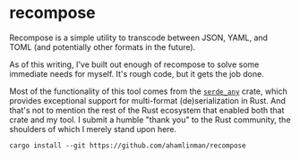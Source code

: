 # recompose

Recompose is a simple utility to transcode between JSON, YAML, and TOML (and
potentially other formats in the future).

As of this writing, I've built out enough of recompose to solve some immediate
needs for myself. It's rough code, but it gets the job done.

Most of the functionality of this tool comes from the [`serde_any`][serde_any]
crate, which provides exceptional support for multi-format (de)serialization in
Rust. And that's not to mention the rest of the Rust ecosystem that enabled
both that crate and my tool. I submit a humble "thank you" to the Rust
community, the shoulders of which I merely stand upon here.

```
cargo install --git https://github.com/ahamlinman/recompose
```

[serde_any]: https://crates.io/crates/serde_any

